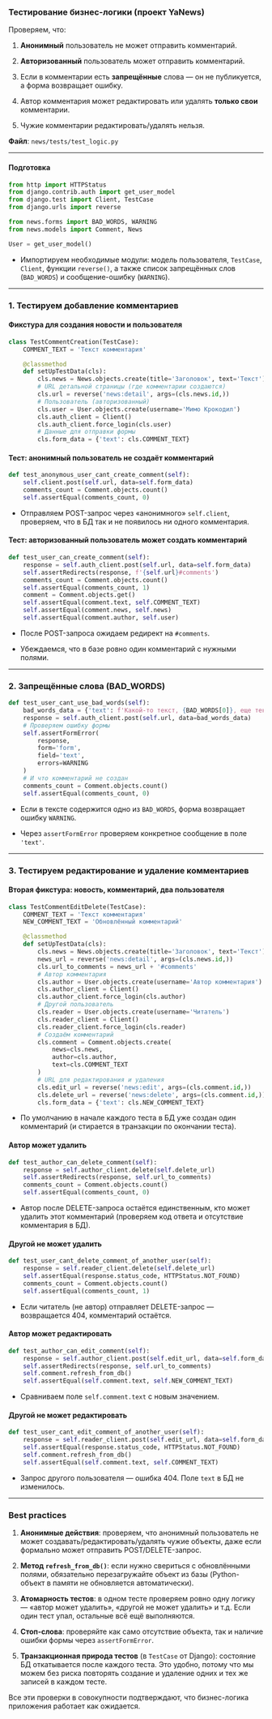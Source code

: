 ### Тестирование бизнес-логики (проект YaNews)

Проверяем, что:

1. **Анонимный** пользователь не может отправить комментарий.
    
2. **Авторизованный** пользователь может отправить комментарий.
    
3. Если в комментарии есть **запрещённые** слова — он не публикуется, а форма возвращает ошибку.
    
4. Автор комментария может редактировать или удалять **только свои** комментарии.
    
5. Чужие комментарии редактировать/удалять нельзя.
    

**Файл**: `news/tests/test_logic.py`

---

#### Подготовка

```python
from http import HTTPStatus
from django.contrib.auth import get_user_model
from django.test import Client, TestCase
from django.urls import reverse

from news.forms import BAD_WORDS, WARNING
from news.models import Comment, News

User = get_user_model()
```

- Импортируем необходимые модули: модель пользователя, `TestCase`, `Client`, функции `reverse()`, а также список запрещённых слов (`BAD_WORDS`) и сообщение-ошибку (`WARNING`).
    

---

### 1. Тестируем добавление комментариев

#### Фикстура для создания новости и пользователя

```python
class TestCommentCreation(TestCase):
    COMMENT_TEXT = 'Текст комментария'

    @classmethod
    def setUpTestData(cls):
        cls.news = News.objects.create(title='Заголовок', text='Текст')
        # URL детальной страницы (где комментарии создаются)
        cls.url = reverse('news:detail', args=(cls.news.id,))
        # Пользователь (авторизованный)
        cls.user = User.objects.create(username='Мимо Крокодил')
        cls.auth_client = Client()
        cls.auth_client.force_login(cls.user)
        # Данные для отправки формы
        cls.form_data = {'text': cls.COMMENT_TEXT}
```

#### Тест: анонимный пользователь не создаёт комментарий

```python
def test_anonymous_user_cant_create_comment(self):
    self.client.post(self.url, data=self.form_data)
    comments_count = Comment.objects.count()
    self.assertEqual(comments_count, 0)
```

- Отправляем POST-запрос через «анонимного» `self.client`, проверяем, что в БД так и не появилось ни одного комментария.
    

#### Тест: авторизованный пользователь может создать комментарий

```python
def test_user_can_create_comment(self):
    response = self.auth_client.post(self.url, data=self.form_data)
    self.assertRedirects(response, f'{self.url}#comments')
    comments_count = Comment.objects.count()
    self.assertEqual(comments_count, 1)
    comment = Comment.objects.get()
    self.assertEqual(comment.text, self.COMMENT_TEXT)
    self.assertEqual(comment.news, self.news)
    self.assertEqual(comment.author, self.user)
```

- После POST-запроса ожидаем редирект на `#comments`.
    
- Убеждаемся, что в базе ровно один комментарий с нужными полями.
    

---

### 2. Запрещённые слова (BAD_WORDS)

```python
def test_user_cant_use_bad_words(self):
    bad_words_data = {'text': f'Какой-то текст, {BAD_WORDS[0]}, еще текст'}
    response = self.auth_client.post(self.url, data=bad_words_data)
    # Проверяем ошибку формы
    self.assertFormError(
        response,
        form='form',
        field='text',
        errors=WARNING
    )
    # И что комментарий не создан
    comments_count = Comment.objects.count()
    self.assertEqual(comments_count, 0)
```

- Если в тексте содержится одно из `BAD_WORDS`, форма возвращает ошибку `WARNING`.
    
- Через `assertFormError` проверяем конкретное сообщение в поле `'text'`.
    

---

### 3. Тестируем редактирование и удаление комментариев

#### Вторая фикстура: новость, комментарий, два пользователя

```python
class TestCommentEditDelete(TestCase):
    COMMENT_TEXT = 'Текст комментария'
    NEW_COMMENT_TEXT = 'Обновлённый комментарий'

    @classmethod
    def setUpTestData(cls):
        cls.news = News.objects.create(title='Заголовок', text='Текст')
        news_url = reverse('news:detail', args=(cls.news.id,))
        cls.url_to_comments = news_url + '#comments'
        # Автор комментария
        cls.author = User.objects.create(username='Автор комментария')
        cls.author_client = Client()
        cls.author_client.force_login(cls.author)
        # Другой пользователь
        cls.reader = User.objects.create(username='Читатель')
        cls.reader_client = Client()
        cls.reader_client.force_login(cls.reader)
        # Создаём комментарий
        cls.comment = Comment.objects.create(
            news=cls.news,
            author=cls.author,
            text=cls.COMMENT_TEXT
        )
        # URL для редактирования и удаления
        cls.edit_url = reverse('news:edit', args=(cls.comment.id,))
        cls.delete_url = reverse('news:delete', args=(cls.comment.id,))
        cls.form_data = {'text': cls.NEW_COMMENT_TEXT}
```

- По умолчанию в начале каждого теста в БД уже создан один комментарий (и стирается в транзакции по окончании теста).
    

#### Автор может удалить

```python
def test_author_can_delete_comment(self):
    response = self.author_client.delete(self.delete_url)
    self.assertRedirects(response, self.url_to_comments)
    comments_count = Comment.objects.count()
    self.assertEqual(comments_count, 0)
```

- Автор после DELETE-запроса остаётся единственным, кто может удалить этот комментарий (проверяем код ответа и отсутствие комментария в БД).
    

#### Другой не может удалить

```python
def test_user_cant_delete_comment_of_another_user(self):
    response = self.reader_client.delete(self.delete_url)
    self.assertEqual(response.status_code, HTTPStatus.NOT_FOUND)
    comments_count = Comment.objects.count()
    self.assertEqual(comments_count, 1)
```

- Если читатель (не автор) отправляет DELETE-запрос — возвращается 404, комментарий остаётся.
    

#### Автор может редактировать

```python
def test_author_can_edit_comment(self):
    response = self.author_client.post(self.edit_url, data=self.form_data)
    self.assertRedirects(response, self.url_to_comments)
    self.comment.refresh_from_db()
    self.assertEqual(self.comment.text, self.NEW_COMMENT_TEXT)
```

- Сравниваем поле `self.comment.text` с новым значением.
    

#### Другой не может редактировать

```python
def test_user_cant_edit_comment_of_another_user(self):
    response = self.reader_client.post(self.edit_url, data=self.form_data)
    self.assertEqual(response.status_code, HTTPStatus.NOT_FOUND)
    self.comment.refresh_from_db()
    self.assertEqual(self.comment.text, self.COMMENT_TEXT)
```

- Запрос другого пользователя — ошибка 404. Поле `text` в БД не изменилось.
    

---

### Best practices

1. **Анонимные действия**: проверяем, что анонимный пользователь не может создавать/редактировать/удалять чужие объекты, даже если формально может отправить POST/DELETE-запрос.
    
2. **Метод `refresh_from_db()`**: если нужно свериться с обновлёнными полями, обязательно перезагружайте объект из базы (Python-объект в памяти не обновляется автоматически).
    
3. **Атомарность тестов**: в одном тесте проверяем ровно одну логику — «автор может удалить», «другой не может удалить» и т.д. Если один тест упал, остальные всё ещё выполняются.
    
4. **Стоп-слова**: проверяйте как само отсутствие объекта, так и наличие ошибки формы через `assertFormError`.
    
5. **Транзакционная природа тестов** (в `TestCase` от Django): состояние БД откатывается после каждого теста. Это удобно, потому что мы можем без риска повторять создание и удаление одних и тех же записей в каждом тесте.
    

Все эти проверки в совокупности подтверждают, что бизнес-логика приложения работает как ожидается.